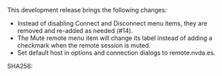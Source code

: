 This development release brings the following changes:

* Instead of disabling Connect and Disconnect menu items, they are removed and re-added as needed (#14).
* The Mute remote menu item will change its label instead of adding a checkmark when the remote session is muted.
* Set default host in options and connection dialogs to remote.nvda.es.

SHA256: 
